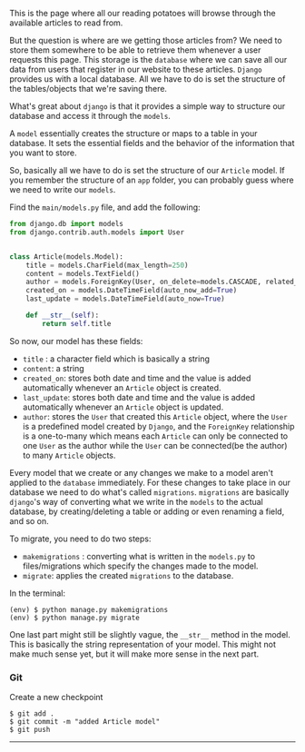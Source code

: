 This is the page where all our reading potatoes will browse through the available articles to read from.

But the question is where are we getting those articles from?
We need to store them somewhere to be able to retrieve them whenever a user requests this page. This storage is the `database` where we can save all our data from users that register in our website to these articles. `Django` provides us with a local database. All we have to do is set the structure of the tables/objects that we're saving there.

What's great about `django` is that it provides a simple way to structure our database and access it through the `models`. 

A `model` essentially creates the structure or maps to a table in your database. It sets the essential fields and the behavior of the information that you want to store.

So, basically all we have to do is set the structure of our `Article` model. If you remember the structure of an `app` folder, you can probably guess where we need to write our `models`. 

Find the `main/models.py` file, and add the following:
```python
from django.db import models
from django.contrib.auth.models import User


class Article(models.Model):
    title = models.CharField(max_length=250)
    content = models.TextField()
    author = models.ForeignKey(User, on_delete=models.CASCADE, related_name="articles")
    created_on = models.DateTimeField(auto_now_add=True)
    last_update = models.DateTimeField(auto_now=True)

    def __str__(self):
        return self.title
```

So now, our model has these fields:
  * `title` : a character field which is basically a string
  * `content`: a string
  * `created_on`: stores both date and time and the value is added automatically whenever an `Article` object is created.
  * `last_update`: stores both date and time and the value is added automatically whenever an `Article` object is updated.
  * `author`:  stores the `User` that created this `Article` object, where the `User` is a predefined model created by `Django`, and the `ForeignKey` relationship is a one-to-many which means each `Article` can only be connected to one `User` as the author while the `User` can be connected(be the author) to many `Article` objects.

Every model that we create or any changes we make to a model aren't applied to the `database` immediately. For these changes to take place in our database we need to do what's called `migrations`. `migrations` are basically `django`'s way of converting what we write in the `models` to the actual database, by creating/deleting a table or adding or even renaming a field, and so on. 

To migrate, you need to do two steps:
 * `makemigrations` : converting what is written in the `models.py` to files/migrations which specify the changes made to the model.
 * `migrate`: applies the created `migrations` to the database.

In the terminal:
```shell
(env) $ python manage.py makemigrations
(env) $ python manage.py migrate
```

One last part might still be slightly vague, the `__str__` method in the model. This is basically the string representation of your model. This might not make much sense yet, but it will make more sense in the next part.


### Git

Create a new checkpoint

```shell
$ git add .
$ git commit -m "added Article model"
$ git push
```
___

